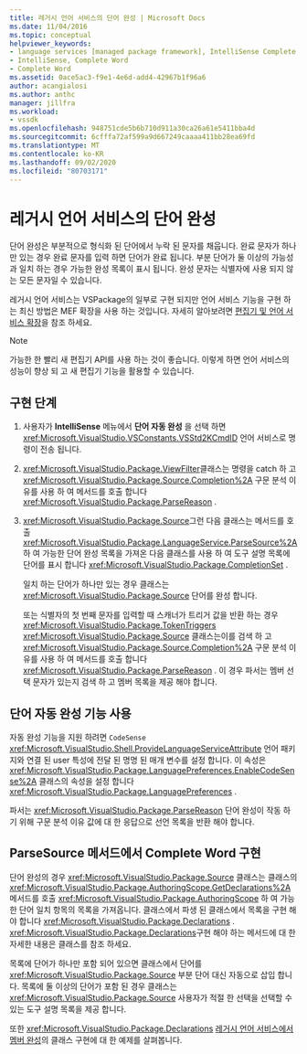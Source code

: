 ```yaml
---
title: 레거시 언어 서비스의 단어 완성 | Microsoft Docs
ms.date: 11/04/2016
ms.topic: conceptual
helpviewer_keywords:
- language services [managed package framework], IntelliSense Complete Word
- IntelliSense, Complete Word
- Complete Word
ms.assetid: 0ace5ac3-f9e1-4e6d-add4-42967b1f96a6
author: acangialosi
ms.author: anthc
manager: jillfra
ms.workload:
- vssdk
ms.openlocfilehash: 948751cde5b6b710d911a30ca26a61e5411bba4d
ms.sourcegitcommit: 6cfffa72af599a9d667249caaaa411bb28ea69fd
ms.translationtype: MT
ms.contentlocale: ko-KR
ms.lasthandoff: 09/02/2020
ms.locfileid: "80703171"
---
```

# <a name="word-completion-in-a-legacy-language-service"></a>레거시 언어 서비스의 단어 완성
단어 완성은 부분적으로 형식화 된 단어에서 누락 된 문자를 채웁니다. 완료 문자가 하나만 있는 경우 완료 문자를 입력 하면 단어가 완료 됩니다. 부분 단어가 둘 이상의 가능성과 일치 하는 경우 가능한 완성 목록이 표시 됩니다. 완성 문자는 식별자에 사용 되지 않는 모든 문자일 수 있습니다.

 레거시 언어 서비스는 VSPackage의 일부로 구현 되지만 언어 서비스 기능을 구현 하는 최신 방법은 MEF 확장을 사용 하는 것입니다. 자세히 알아보려면 [편집기 및 언어 서비스 확장](../../extensibility/extending-the-editor-and-language-services.md)을 참조 하세요.

> [!NOTE]
> 가능한 한 빨리 새 편집기 API를 사용 하는 것이 좋습니다. 이렇게 하면 언어 서비스의 성능이 향상 되 고 새 편집기 기능을 활용할 수 있습니다.

## <a name="implementation-steps"></a>구현 단계

1. 사용자가 **IntelliSense** 메뉴에서 **단어 자동 완성** 을 선택 하면 <xref:Microsoft.VisualStudio.VSConstants.VSStd2KCmdID> 언어 서비스로 명령이 전송 됩니다.

2. <xref:Microsoft.VisualStudio.Package.ViewFilter>클래스는 명령을 catch 하 고 <xref:Microsoft.VisualStudio.Package.Source.Completion%2A> 구문 분석 이유를 사용 하 여 메서드를 호출 합니다 <xref:Microsoft.VisualStudio.Package.ParseReason> .

3. <xref:Microsoft.VisualStudio.Package.Source>그런 다음 클래스는 메서드를 호출 <xref:Microsoft.VisualStudio.Package.LanguageService.ParseSource%2A> 하 여 가능한 단어 완성 목록을 가져온 다음 클래스를 사용 하 여 도구 설명 목록에 단어를 표시 합니다 <xref:Microsoft.VisualStudio.Package.CompletionSet> .

    일치 하는 단어가 하나만 있는 경우 클래스는 <xref:Microsoft.VisualStudio.Package.Source> 단어를 완성 합니다.

   또는 식별자의 첫 번째 문자를 입력할 때 스캐너가 트리거 값을 반환 하는 경우 <xref:Microsoft.VisualStudio.Package.TokenTriggers> <xref:Microsoft.VisualStudio.Package.Source> 클래스는이를 검색 하 고 <xref:Microsoft.VisualStudio.Package.Source.Completion%2A> 구문 분석 이유를 사용 하 여 메서드를 호출 합니다 <xref:Microsoft.VisualStudio.Package.ParseReason> . 이 경우 파서는 멤버 선택 문자가 있는지 검색 하 고 멤버 목록을 제공 해야 합니다.

## <a name="enabling-support-for-the-complete-word"></a>단어 자동 완성 기능 사용
 자동 완성 기능을 지원 하려면 `CodeSense` <xref:Microsoft.VisualStudio.Shell.ProvideLanguageServiceAttribute> 언어 패키지와 연결 된 user 특성에 전달 된 명명 된 매개 변수를 설정 합니다. 이 속성은 <xref:Microsoft.VisualStudio.Package.LanguagePreferences.EnableCodeSense%2A> 클래스의 속성을 설정 합니다 <xref:Microsoft.VisualStudio.Package.LanguagePreferences> .

 파서는 <xref:Microsoft.VisualStudio.Package.ParseReason> 단어 완성이 작동 하기 위해 구문 분석 이유 값에 대 한 응답으로 선언 목록을 반환 해야 합니다.

## <a name="implementing-complete-word-in-the-parsesource-method"></a>ParseSource 메서드에서 Complete Word 구현
 단어 완성의 경우 <xref:Microsoft.VisualStudio.Package.Source> 클래스는 클래스의 <xref:Microsoft.VisualStudio.Package.AuthoringScope.GetDeclarations%2A> 메서드를 호출 <xref:Microsoft.VisualStudio.Package.AuthoringScope> 하 여 가능한 단어 일치 항목의 목록을 가져옵니다. 클래스에서 파생 된 클래스에서 목록을 구현 해야 합니다 <xref:Microsoft.VisualStudio.Package.Declarations> . <xref:Microsoft.VisualStudio.Package.Declarations>구현 해야 하는 메서드에 대 한 자세한 내용은 클래스를 참조 하세요.

 목록에 단어가 하나만 포함 되어 있으면 클래스에서 단어를 <xref:Microsoft.VisualStudio.Package.Source> 부분 단어 대신 자동으로 삽입 합니다. 목록에 둘 이상의 단어가 포함 된 경우 클래스는 <xref:Microsoft.VisualStudio.Package.Source> 사용자가 적절 한 선택을 선택할 수 있는 도구 설명 목록을 제공 합니다.

 또한 <xref:Microsoft.VisualStudio.Package.Declarations> [레거시 언어 서비스에서 멤버 완성](../../extensibility/internals/member-completion-in-a-legacy-language-service.md)의 클래스 구현에 대 한 예제를 살펴봅니다.
